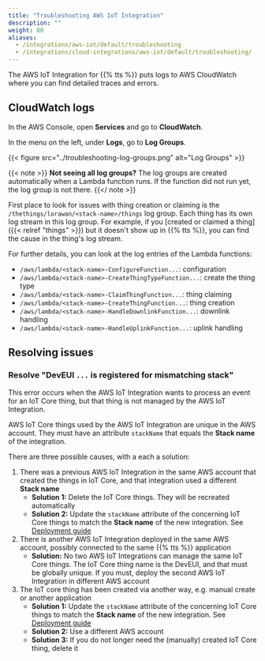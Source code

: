 ```yaml
---
title: "Troubleshooting AWS IoT Integration"
description: ""
weight: 80
aliases:
  - /integrations/aws-iot/default/troubleshooting
  - /integrations/cloud-integrations/aws-iot/default/troubleshooting/
---
```


The AWS IoT Integration for {{% tts %}} puts logs to AWS CloudWatch where you can find detailed traces and errors.

<!--more-->

## CloudWatch logs

In the AWS Console, open **Services** and go to **CloudWatch**.

In the menu on the left, under **Logs**, go to **Log Groups**.

{{< figure src="../troubleshooting-log-groups.png" alt="Log Groups" >}}

{{< note >}} **Not seeing all log groups?** The log groups are created automatically when a Lambda function runs. If the function did not run yet, the log group is not there. {{</ note >}}

First place to look for issues with thing creation or claiming is the `/thethings/lorawan/<stack-name>/things` log group. Each thing has its own log stream in this log group. For example, if you [created or claimed a thing]({{< relref "things" >}}) but it doesn't show up in {{% tts %}}, you can find the cause in the thing's log stream.

For further details, you can look at the log entries of the Lambda functions:

- `/aws/lambda/<stack-name>-ConfigureFunction...`: configuration
- `/aws/lambda/<stack-name>-CreateThingTypeFunction...`: create the thing type
- `/aws/lambda/<stack-name>-ClaimThingFunction...`: thing claiming
- `/aws/lambda/<stack-name>-CreateThingFunction...`: thing creation
- `/aws/lambda/<stack-name>-HandleDownlinkFunction...`: downlink handling
- `/aws/lambda/<stack-name>-HandleUplinkFunction...`: uplink handling

## Resolving issues

### Resolve "DevEUI `...` is registered for mismatching stack"

This error occurs when the AWS IoT Integration wants to process an event for an IoT Core thing, but that thing is not managed by the AWS IoT Integration.

AWS IoT Core things used by the AWS IoT Integration are unique in the AWS account. They must have an attribute `stackName` that equals the **Stack name** of the integration.

There are three possible causes, with a each a solution:

1. There was a previous AWS IoT Integration in the same AWS account that created the things in IoT Core, and that integration used a different **Stack name**
   - **Solution 1:** Delete the IoT Core things. They will be recreated automatically
   - **Solution 2:** Update the `stackName` attribute of the concerning IoT Core things to match the **Stack name** of the new integration. See [Deployment guide](./deploy-ment-guide)
2. There is another AWS IoT Integration deployed in the same AWS account, possibly connected to the same {{% tts %}} application
   - **Solution:** No two AWS IoT Integrations can manage the same IoT Core things. The IoT Core thing name is the DevEUI, and that must be globally unique. If you must, deploy the second AWS IoT Integration in different AWS account
3. The IoT core thing has been created via another way, e.g. manual create or another application
   - **Solution 1:** Update the `stackName` attribute of the concerning IoT Core things to match the **Stack name** of the new integration. See [Deployment guide](./deploy-ment-guide)
   - **Solution 2:** Use a different AWS account
   - **Solution 3:** If you do not longer need the (manually) created IoT Core thing, delete it
